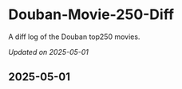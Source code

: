 # Douban-Movie-250-Diff

A diff log of the Douban top250 movies.

*Updated on 2025-05-01*

## 2025-05-01

